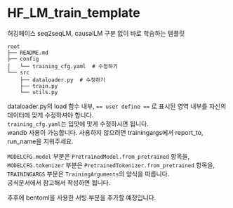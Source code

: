 # HF_LM_train_template
 허깅페이스 seq2seqLM, causalLM 구분 없이 바로 학습하는 템플릿

```
root
├── README.md
├── config
│   └── training_cfg.yaml  # 수정하기
└── src
    ├── dataloader.py  # 수정하기
    ├── train.py
    └── utils.py
```

dataloader.py의 load 함수 내부, `== user define ==` 로 표시된 영역 내부를 자신의 데이터에 맞게 수정하셔야 합니다.  
`training_cfg.yaml`는 입맛에 맛게 수정하시면 됩니다.  
wandb 사용이 가능합니다. 사용하지 않으려면 trainingargs에서 report_to, run_name을 지워주세요.  

`MODELCFG.model` 부분은 `PretrainedModel.from_pretrained` 항목을,  
`MODELCFG.tokenizer` 부분은 `PretrainedTokenizer.from_pretrained` 항목을,  
`TRAININGARGS` 부분은 `TrainingArguments`의 양식을 따릅니다.   
공식문서에서 참고해서 작성하면 됩니다.

추후에 bentoml을 사용한 서빙 부분을 추가할 예정입니다.
